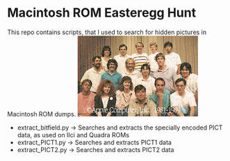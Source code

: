 # Macintosh ROM Easteregg Hunt
This repo contains scripts, that I used to search for hidden pictures in Macintosh ROM dumps.
<img src="https://raw.githubusercontent.com/nerdprojects/macintosh-rom-easteregg-hunt/main/iici.png">

- extract_bitfield.py -> Searches and extracts the specially encoded PICT data, as used on IIci and Quadra ROMs
- extract_PICT1.py -> Searches and extracts PICT1 data
- extract_PICT2.py -> Searches and extracts PICT2 data
